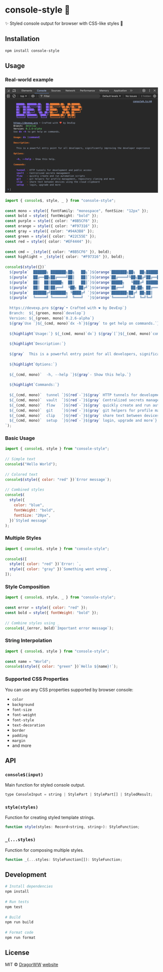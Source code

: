 # console-style 🎨

✨ Styled console output for browser with CSS-like styles 💅

## Installation

```bash
npm install console-style
```

## Usage

### Real-world example

![alt text](image.png)

```typescript
import { console$, style, _ } from "console-style";

const mono = style({ fontFamily: "monospace", fontSize: "12px" });
const bold = style({ fontWeight: "bold" });
const purple = style({ color: "#8B5CF6" });
const orange = style({ color: "#F97316" });
const gray = style({ color: "#94A3B8" });
const green = style({ color: "#22C55E" });
const red = style({ color: "#EF4444" });

const cmd = _(style({ color: "#8B5CF6" }), bold);
const highlight = _(style({ color: "#F97316" }), bold);

console$(style({})`
  ${purple`  ██████╗ ███████╗██╗   ██╗`}${orange`███████╗██╗  ██╗██████╗ `}
  ${purple`  ██╔══██╗██╔════╝██║   ██║`}${orange`██╔════╝╚██╗██╔╝██╔══██╗`}
  ${purple`  ██║  ██║█████╗  ██║   ██║`}${orange`█████╗   ╚███╔╝ ██████╔╝`}
  ${purple`  ██║  ██║██╔══╝  ╚██╗ ██╔╝`}${orange`██╔══╝   ██╔██╗ ██╔═══╝ `}
  ${purple`  ██████╔╝███████╗ ╚████╔╝ `}${orange`███████╗██╔╝ ██╗██║     `}
  ${purple`  ╚═════╝ ╚══════╝  ╚═══╝  `}${orange`╚══════╝╚═╝  ╚═╝╚═╝     `}
  
  https://devexp.pro ${gray`• Crafted with ❤️ by DevExp`}
  Branch:  ${_(green, mono)`develop`}
  Version: ${_(green, mono)`0.2.6-alpha`}
  ${gray`Use `}${_(cmd, mono)`dx -h`}${gray` to get help on commands.`}

  ${highlight`Usage:`} ${_(cmd, mono)`dx`} ${gray`[`}${_(cmd, mono)`command`}${gray`]`}

  ${highlight`Description:`}

  ${gray`  This is a powerful entry point for all developers, significantly improving the developer experience`}

  ${highlight`Options:`}

  ${_(cmd, mono)`  -h, --help `}${gray`- Show this help.`}

  ${highlight`Commands:`}

  ${_(cmd, mono)`  tunnel `}${red`-`}${gray` HTTP tunnels for development and public access`}
  ${_(cmd, mono)`  vault  `}${red`-`}${gray` Centralized secrets management`}
  ${_(cmd, mono)`  flow   `}${red`-`}${gray` quickly create and run automation scripts`}
  ${_(cmd, mono)`  git    `}${red`-`}${gray` git helpers for profile management, repository cloning and more`}
  ${_(cmd, mono)`  clip   `}${red`-`}${gray` share text between devices using the cloud clipboard`}
  ${_(cmd, mono)`  setup  `}${red`-`}${gray` login, upgrade and more`}
`);
```

### Basic Usage

```javascript
import { console$, style } from "console-style";

// Simple text
console$("Hello World");

// Colored text
console$(style({ color: "red" })`Error message`);

// Combined styles
console$(
  style({
    color: "blue",
    fontWeight: "bold",
    fontSize: "20px",
  })`Styled message`
);
```

### Multiple Styles

```javascript
import { console$, style } from "console-style";

console$([
  style({ color: "red" })`Error: `,
  style({ color: "gray" })`Something went wrong`,
]);
```

### Style Composition

```javascript
import { console$, style, _ } from "console-style";

const error = style({ color: "red" });
const bold = style({ fontWeight: "bold" });

// Combine styles using _
console$(_(error, bold)`Important error message`);
```

### String Interpolation

```javascript
import { console$, style } from "console-style";

const name = "World";
console$(style({ color: "green" })`Hello ${name}!`);
```

### Supported CSS Properties

You can use any CSS properties supported by browser console:

- `color`
- `background`
- `font-size`
- `font-weight`
- `font-style`
- `text-decoration`
- `border`
- `padding`
- `margin`
- and more

## API

### `console$(input)`

Main function for styled console output.

```javascript
type ConsoleInput = string | StylePart | StylePart[] | StyledResult;
```

### `style(styles)`

Function for creating styled template strings.

```javascript
function style(styles: Record<string, string>): StyleFunction;
```

### `_(...styles)`

Function for composing multiple styles.

```javascript
function _(...styles: StyleFunction[]): StyleFunction;
```

## Development

```bash
# Install dependencies
npm install

# Run tests
npm test

# Build
npm run build

# Format code
npm run format
```

## License

MIT © [DragorWW](mailto:dragorww@gmail.com) [website](https://DragorWW.space)
